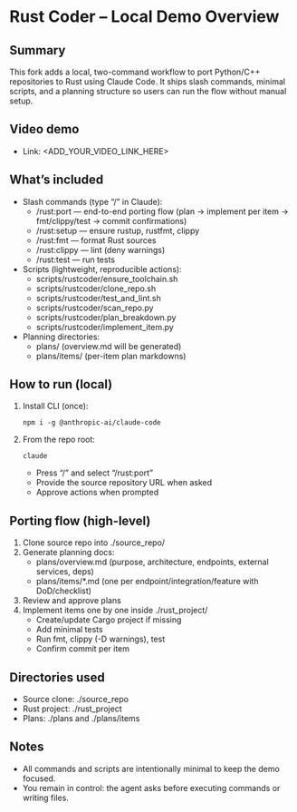 # Rust Coder – Local Demo Overview

## Summary
This fork adds a local, two-command workflow to port Python/C++ repositories to Rust using Claude Code. It ships slash commands, minimal scripts, and a planning structure so users can run the flow without manual setup.

## Video demo
- Link: <ADD_YOUR_VIDEO_LINK_HERE>

## What’s included
- Slash commands (type “/” in Claude):
  - /rust:port — end-to-end porting flow (plan → implement per item → fmt/clippy/test → commit confirmations)
  - /rust:setup — ensure rustup, rustfmt, clippy
  - /rust:fmt — format Rust sources
  - /rust:clippy — lint (deny warnings)
  - /rust:test — run tests
- Scripts (lightweight, reproducible actions):
  - scripts/rustcoder/ensure_toolchain.sh
  - scripts/rustcoder/clone_repo.sh
  - scripts/rustcoder/test_and_lint.sh
  - scripts/rustcoder/scan_repo.py
  - scripts/rustcoder/plan_breakdown.py
  - scripts/rustcoder/implement_item.py
- Planning directories:
  - plans/ (overview.md will be generated)
  - plans/items/ (per-item plan markdowns)

## How to run (local)
1) Install CLI (once):
   ```
   npm i -g @anthropic-ai/claude-code
   ```
2) From the repo root:
   ```
   claude
   ```
   - Press “/” and select “/rust:port”
   - Provide the source repository URL when asked
   - Approve actions when prompted

## Porting flow (high-level)
1) Clone source repo into ./source_repo/
2) Generate planning docs:
   - plans/overview.md (purpose, architecture, endpoints, external services, deps)
   - plans/items/*.md (one per endpoint/integration/feature with DoD/checklist)
3) Review and approve plans
4) Implement items one by one inside ./rust_project/
   - Create/update Cargo project if missing
   - Add minimal tests
   - Run fmt, clippy (-D warnings), test
   - Confirm commit per item

## Directories used
- Source clone: ./source_repo
- Rust project: ./rust_project
- Plans: ./plans and ./plans/items

## Notes
- All commands and scripts are intentionally minimal to keep the demo focused.
- You remain in control: the agent asks before executing commands or writing files.

